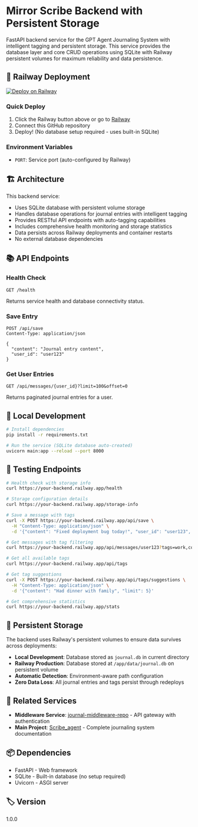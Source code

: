 # Mirror Scribe Backend with Persistent Storage

FastAPI backend service for the GPT Agent Journaling System with intelligent tagging and persistent storage. This service provides the database layer and core CRUD operations using SQLite with Railway persistent volumes for maximum reliability and data persistence.

## 🚀 Railway Deployment

[![Deploy on Railway](https://railway.app/button.svg)](https://railway.app/template/new)

### Quick Deploy
1. Click the Railway button above or go to [Railway](https://railway.app)
2. Connect this GitHub repository
3. Deploy! (No database setup required - uses built-in SQLite)

### Environment Variables
- `PORT`: Service port (auto-configured by Railway)

## 🏗️ Architecture

This backend service:
- Uses SQLite database with persistent volume storage
- Handles database operations for journal entries with intelligent tagging
- Provides RESTful API endpoints with auto-tagging capabilities
- Includes comprehensive health monitoring and storage statistics
- Data persists across Railway deployments and container restarts
- No external database dependencies

## 📚 API Endpoints

### Health Check
```
GET /health
```
Returns service health and database connectivity status.

### Save Entry
```
POST /api/save
Content-Type: application/json

{
  "content": "Journal entry content",
  "user_id": "user123"
}
```

### Get User Entries
```
GET /api/messages/{user_id}?limit=100&offset=0
```
Returns paginated journal entries for a user.

## 🔧 Local Development

```bash
# Install dependencies
pip install -r requirements.txt

# Run the service (SQLite database auto-created)
uvicorn main:app --reload --port 8000
```

## 🧪 Testing Endpoints

```bash
# Health check with storage info
curl https://your-backend.railway.app/health

# Storage configuration details
curl https://your-backend.railway.app/storage-info

# Save a message with tags
curl -X POST https://your-backend.railway.app/api/save \
  -H "Content-Type: application/json" \
  -d '{"content": "Fixed deployment bug today!", "user_id": "user123", "manual_tags": ["work"], "auto_tag": true}'

# Get messages with tag filtering
curl https://your-backend.railway.app/api/messages/user123?tags=work,coding

# Get all available tags
curl https://your-backend.railway.app/api/tags

# Get tag suggestions
curl -X POST https://your-backend.railway.app/api/tags/suggestions \
  -H "Content-Type: application/json" \
  -d '{"content": "Had dinner with family", "limit": 5}'

# Get comprehensive statistics
curl https://your-backend.railway.app/stats
```

## 💾 Persistent Storage

The backend uses Railway's persistent volumes to ensure data survives across deployments:

- **Local Development**: Database stored as `journal.db` in current directory
- **Railway Production**: Database stored at `/app/data/journal.db` on persistent volume
- **Automatic Detection**: Environment-aware path configuration
- **Zero Data Loss**: All journal entries and tags persist through redeploys

## 🔗 Related Services

- **Middleware Service**: [journal-middleware-repo](../journal-middleware-repo) - API gateway with authentication
- **Main Project**: [Scribe_agent](../) - Complete journaling system documentation

## 📦 Dependencies

- FastAPI - Web framework
- SQLite - Built-in database (no setup required)
- Uvicorn - ASGI server

## 🏷️ Version

1.0.0